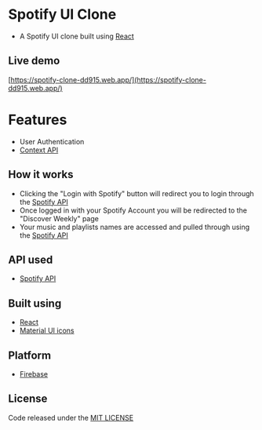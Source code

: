# Spotify UI Clone
- A Spotify UI clone built using [React](https://reactjs.org/)

## Live demo
[https://spotify-clone-dd915.web.app/](https://spotify-clone-dd915.web.app/)

# Features
- User Authentication
- [Context API](https://reactjs.org/docs/context.html)

## How it works
- Clicking the "Login with Spotify" button will redirect you to login through the [Spotify API](https://developer.spotify.com/documentation/web-api/)
- Once logged in with your Spotify Account you will be redirected to the "Discover Weekly" page
- Your music and playlists  names are accessed and pulled through using the [Spotify API](https://developer.spotify.com/documentation/web-api/)

## API used
- [Spotify API](https://developer.spotify.com/documentation/web-api/)

## Built using
- [React](https://reactjs.org/)
- [Material UI icons](https://material-ui.com/)

## Platform
- [Firebase](https://firebase.google.com/)

## License
Code released under the [MIT LICENSE](https://github.com/Tushar-Indurjeeth/Spotify-Clone/blob/master/LICENSE)
